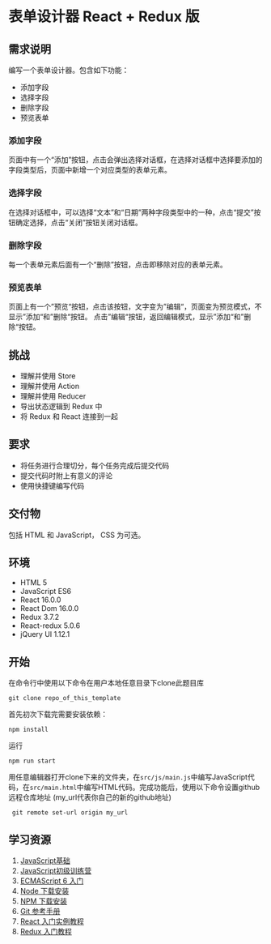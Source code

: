 # 表单设计器 React + Redux 版
## 需求说明
编写一个表单设计器。包含如下功能：
* 添加字段
* 选择字段
* 删除字段
* 预览表单

### 添加字段
页面中有一个“添加”按钮，点击会弹出选择对话框，在选择对话框中选择要添加的字段类型后，页面中新增一个对应类型的表单元素。

### 选择字段
在选择对话框中，可以选择“文本”和“日期”两种字段类型中的一种，点击“提交”按钮确定选择，点击“关闭”按钮关闭对话框。

### 删除字段
每一个表单元素后面有一个“删除”按钮，点击即移除对应的表单元素。

### 预览表单
页面上有一个”预览“按钮，点击该按钮，文字变为”编辑“，页面变为预览模式，不显示”添加“和”删除“按钮。
点击”编辑“按钮，返回编辑模式，显示”添加“和”删除“按钮。

## 挑战
* 理解并使用 Store
* 理解并使用 Action
* 理解并使用 Reducer
* 导出状态逻辑到 Redux 中
* 将 Redux 和 React 连接到一起

## 要求
* 将任务进行合理切分，每个任务完成后提交代码
* 提交代码时附上有意义的评论
* 使用快捷键编写代码

## 交付物
包括 HTML 和 JavaScript， CSS 为可选。

## 环境
* HTML 5
* JavaScript ES6
* React 16.0.0
* React Dom 16.0.0
* Redux 3.7.2
* React-redux 5.0.6
* jQuery UI 1.12.1

## 开始
在命令行中使用以下命令在用户本地任意目录下clone此题目库
```
git clone repo_of_this_template
```
首先初次下载完需要安装依赖：
```
npm install
```

运行
```
npm run start
```

用任意编辑器打开clone下来的文件夹，在`src/js/main.js`中编写JavaScript代码，在`src/main.html`中编写HTML代码。完成功能后，使用以下命令设置github远程仓库地址 (my_url代表你自己的新的github地址)
```
 git remote set-url origin my_url
```
## 学习资源
1. [JavaScript基础](http://codefordream.com/courses/js_basic/sections)
2. [JavaScript初级训练营](http://codefordream.com/courses/js_learning_camps/sections)
3. [ECMAScript 6 入门](http://es6.ruanyifeng.com/)
4. [Node 下载安装](https://github.com/creationix/nvm)
5. [NPM 下载安装](https://github.com/npm/npm)
6. [Git 参考手册](https://git-scm.com/docs)
7. [React 入门实例教程](http://www.ruanyifeng.com/blog/2015/03/react.html)
8. [Redux 入门教程](http://www.ruanyifeng.com/blog/2016/09/redux_tutorial_part_one_basic_usages.html)
